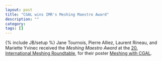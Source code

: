 ```yaml
---
layout: post
title: "CGAL wins IMR's Meshing Maestro Award"
description: ""
category: 
tags: []
---
```

{% include JB/setup %}
Jane Tournois, Pierre Alliez, Laurent Rineau, and Mariette Yvinec received the <em>Meshing Maestro Award</em> at the <A HREF="https://imr.sandia.gov/20imr/">20. International Meshing Roundtable</A>, for their poster <A HREF="{{BASE_PATH}}/images/MeshingMaestro2011.png">Meshing with CGAL</A>.
